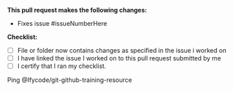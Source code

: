 **This pull request makes the following changes:**
* Fixes issue #issueNumberHere 

**Checklist:**
- [ ] File or folder now contains changes as specified in the issue i worked on
- [ ] I have linked the issue I worked on to this pull request submitted by me
- [ ] I certify that I ran my checklist.

Ping @Ifycode/git-github-training-resource
